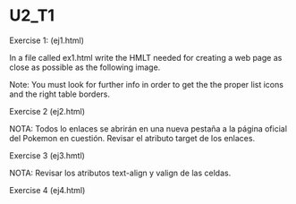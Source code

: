 # U2_T1

Exercise 1: (ej1.html)

In a file called ex1.html write the HMLT needed for creating a web page as close as possible as the following image.



Note: You must look for further info in order to get the the proper list icons and the right table borders.

Exercise 2 (ej2.html)





NOTA: Todos lo enlaces se abrirán en una nueva pestaña a la página oficial del Pokemon en cuestión. Revisar el atributo target de los enlaces.

Exercise 3 (ej3.hmtl)



NOTA: Revisar los atributos text-align y valign de las celdas.

Exercise 4 (ej4.html)


